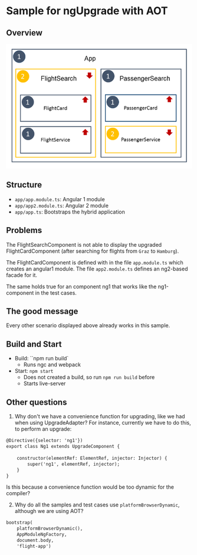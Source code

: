 # Sample for ngUpgrade with AOT

## Overview

![Overview](overview.png)

## Structure

- ``app/app.module.ts``: Angular 1 module
- ``app/app2.module.ts``: Angular 2 module
- ``app/app.ts``: Bootstraps the hybrid application

## Problems

The FlightSearchComponent is not able to display the upgraded FlightCardComponent (after searching for flights from ``Graz`` to ``Hamburg``). 

The FlightCardComponent is defined with in the file ``app.module.ts`` which creates an angular1 module. The file ``app2.module.ts`` defines an ng2-based facade for it.
 
The same holds true for an component ng1 that works like the ng1-component in the test cases.

## The good message

Every other scenario displayed above already works in this sample.

## Build and Start

- Build: ``npm run build`
    - Runs ngc and webpack
- Start: ``npm start``
    - Does not created a build, so run ``npm run build`` before
    - Starts live-server
    
## Other questions

1. Why don't we have a convenience function for upgrading, like we had when using UpgradeAdapter? For instance, currently we have to do this, to perform an upgrade:

```
@Directive({selector: 'ng1'})
export class Ng1 extends UpgradeComponent {

    constructor(elementRef: ElementRef, injector: Injector) {
        super('ng1', elementRef, injector);
    }
}
```

Is this because a convenience function would be too dynamic for the compiler?

2. Why do all the samples and test cases use ``platformBrowserDynamic``, although we are using AOT? 

```
bootstrap(
    platformBrowserDynamic(),
    AppModuleNgFactory,
    document.body,
    'flight-app')
```

    